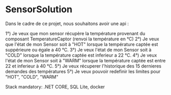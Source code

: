 # SensorSolution
Dans le cadre de ce projet, nous souhaitons avoir une api :

1°) Je veux que mon sensor récupère la température provenant du composant TemperatureCaptor (renvoi la température en °C)
2°) Je veux que l'état de mon Sensor soit à "HOT" lorsque la température captée est suppérieure ou égale a 40 °C.
3°) Je veux l'état de mon Sensor soit à "COLD" lorsque la température captée est inferieur a 22 °C.
4°) Je veux l'état de mon Sensor soit à "WARM" lorsque la température captée est entre 22 et inferieur à 40 °C.
5°) Je veux récuperer l'historique des 15 dernieres demandes des températures 5°) Je veux pouvoir redefinir les limites pour "HOT", "COLD", "WARM"

Stack mandatory: .NET CORE, SQL Lite, docker
